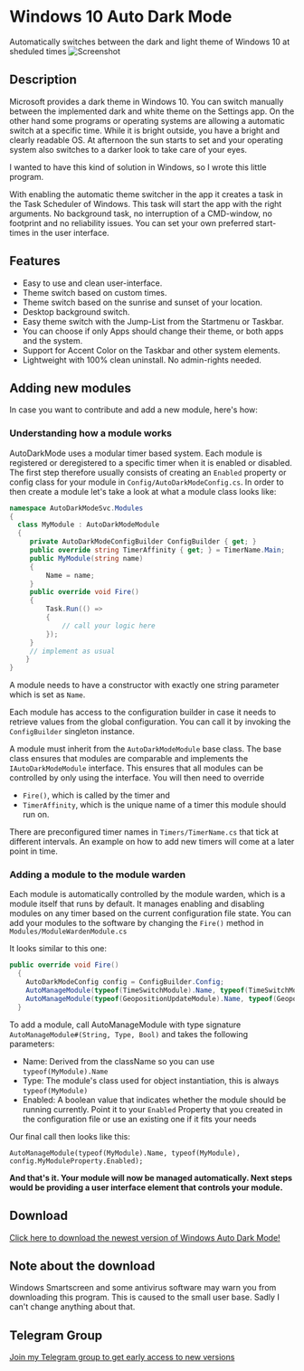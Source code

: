 # Windows 10 Auto Dark Mode
Automatically switches between the dark and light theme of Windows 10 at sheduled times
![Screenshot](https://github.com/Armin2208/Windows-Auto-Night-Mode/blob/master/screenshot.png)

## Description
Microsoft provides a dark theme in Windows 10. You can switch manually between the implemented dark and white theme on the Settings app. On the other hand some programs or operating systems are allowing a automatic switch at a specific time. While it is bright outside, you have a bright and clearly readable OS. At afternoon the sun starts to set and your operating system also switches to a darker look to take care of your eyes.

I wanted to have this kind of solution in Windows, so I wrote this little program.

With enabling the automatic theme switcher in the app it creates a task in the Task Scheduler of Windows. This task will start the app with the right arguments. No background task, no interruption of a CMD-window, no footprint and no reliability issues. You can set your own preferred start-times in the user interface.

## Features
- Easy to use and clean user-interface.
- Theme switch based on custom times.
- Theme switch based on the sunrise and sunset of your location.
- Desktop background switch.
- Easy theme switch with the Jump-List from the Startmenu or Taskbar.
- You can choose if only Apps should change their theme, or both apps and the system.
- Support for Accent Color on the Taskbar and other system elements.
- Lightweight with 100% clean uninstall. No admin-rights needed.

## Adding new modules

In case you want to contribute and add a new module, here's how:

### Understanding how a module works

AutoDarkMode uses a modular timer based system. Each module is registered or deregistered to a specific timer when it is enabled or disabled. The first step therefore usually consists of creating an `Enabled` property or config class for your module in `Config/AutoDarkModeConfig.cs`.
In order to then create a module let's take a look at what a module class looks like:
```C#
namespace AutoDarkModeSvc.Modules
{
  class MyModule : AutoDarkModeModule
  {
     private AutoDarkModeConfigBuilder ConfigBuilder { get; }
     public override string TimerAffinity { get; } = TimerName.Main;
     public MyModule(string name)
     {
         Name = name;
     }
     public override void Fire()
     {
         Task.Run(() =>
         {
             // call your logic here
         });
     }   
     // implement as usual
    }
}
```
A module needs to have a constructor with exactly one string parameter which is set as `Name`.

Each module has access to the configuration builder in case it needs to retrieve values from the global configuration. You can call it by invoking the `ConfigBuilder` singleton instance.

A module must inherit from the `AutoDarkModeModule` base class. The base class ensures that modules are comparable and implements the `IAutoDarkModeModule` interface. This ensures that all modules can be controlled by only using the interface.
You will then need to override 
- `Fire()`, which is called by the timer and
- `TimerAffinity`, which is the unique name of a timer this module should run on. 

There are preconfigured timer names in `Timers/TimerName.cs` that tick at different intervals. An example on how to add new timers will come at a later point in time.

### Adding a module to the module warden
Each module is automatically controlled by the module warden, which is a module itself that runs by default. It manages enabling and disabling modules on any timer based on the current configuration file state. You can add your modules to the software by changing the `Fire()` method in `Modules/ModuleWardenModule.cs`

It looks similar to this one:
```C#
public override void Fire()
  {
    AutoDarkModeConfig config = ConfigBuilder.Config;
    AutoManageModule(typeof(TimeSwitchModule).Name, typeof(TimeSwitchModule), config.AutoThemeSwitchingEnabled);
    AutoManageModule(typeof(GeopositionUpdateModule).Name, typeof(GeopositionUpdateModule), config.Location.Enabled);
  }
```

To add a module, call AutoManageModule with type signature `AutoManageModule#(String, Type, Bool)` and takes the following parameters:
- Name: Derived from the className so you can use `typeof(MyModule).Name`
- Type: The module's class used for object instantiation, this is always `typeof(MyModule)`
- Enabled: A boolean value that indicates whether the module should be running currently. Point it to your `Enabled` Property that you created in the configuration file or use an existing one if it fits your needs

Our final call then looks like this:

`AutoManageModule(typeof(MyModule).Name, typeof(MyModule), config.MyModuleProperty.Enabled);`

**And that's it. Your module will now be managed automatically. Next steps would be providing a user interface element that controls your module.**

## Download
[Click here to download the newest version of Windows Auto Dark Mode!](https://github.com/Armin2208/Windows-Auto-Night-Mode/releases)

## Note about the download
Windows Smartscreen and some antivirus software may warn you from downloading this program. This is caused to the small user base. Sadly I can't change anything about that.

## Telegram Group
[Join my Telegram group to get early access to new versions](https://t.me/autodarkmode)
